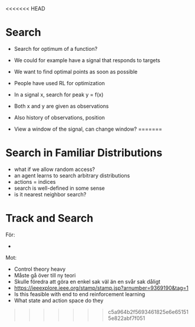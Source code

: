 <<<<<<< HEAD
# Search

- Search for optimum of a function?
- We could for example have a signal that responds to targets
- We want to find optimal points as soon as possible

- People have used RL for optimization

- In a signal x, search for peak y = f(x)
- Both x and y are given as observations
- Also history of observations, position
- View a window of the signal, can change window?
=======
# Search in Familiar Distributions

- what if we allow random access?
- an agent learns to search arbitrary distributions
- actions = indices
- search is well-defined in some sense
- is it nearest neighbor search?

# Track and Search

För:

-

Mot:

- Control theory heavy
- Måste gå över till ny teori
- Skulle föredra att göra en enkel sak väl än en svår sak dåligt
- https://ieeexplore.ieee.org/stamp/stamp.jsp?arnumber=9369190&tag=1
- Is this feasible with end to end reinforcement learning
- What state and action space do they
>>>>>>> c5a964b2f5693461825e6e651515e822abf7f051
